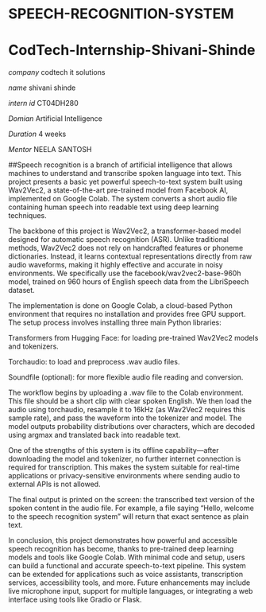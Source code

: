 # SPEECH-RECOGNITION-SYSTEM
# CodTech-Internship-Shivani-Shinde

*company* codtech  it solutions

*name* shivani shinde

*intern id* CT04DH280

*Domian*   Artificial Intelligence

*Duration* 4 weeks

*Mentor*  NEELA SANTOSH


##Speech recognition is a branch of artificial intelligence that allows machines to understand and transcribe spoken language into text. This project presents a basic yet powerful speech-to-text system built using Wav2Vec2, a state-of-the-art pre-trained model from Facebook AI, implemented on Google Colab. The system converts a short audio file containing human speech into readable text using deep learning techniques.

The backbone of this project is Wav2Vec2, a transformer-based model designed for automatic speech recognition (ASR). Unlike traditional methods, Wav2Vec2 does not rely on handcrafted features or phoneme dictionaries. Instead, it learns contextual representations directly from raw audio waveforms, making it highly effective and accurate in noisy environments. We specifically use the facebook/wav2vec2-base-960h model, trained on 960 hours of English speech data from the LibriSpeech dataset.

The implementation is done on Google Colab, a cloud-based Python environment that requires no installation and provides free GPU support. The setup process involves installing three main Python libraries:

Transformers from Hugging Face: for loading pre-trained Wav2Vec2 models and tokenizers.

Torchaudio: to load and preprocess .wav audio files.

Soundfile (optional): for more flexible audio file reading and conversion.

The workflow begins by uploading a .wav file to the Colab environment. This file should be a short clip with clear spoken English. We then load the audio using torchaudio, resample it to 16kHz (as Wav2Vec2 requires this sample rate), and pass the waveform into the tokenizer and model. The model outputs probability distributions over characters, which are decoded using argmax and translated back into readable text.

One of the strengths of this system is its offline capability—after downloading the model and tokenizer, no further internet connection is required for transcription. This makes the system suitable for real-time applications or privacy-sensitive environments where sending audio to external APIs is not allowed.

The final output is printed on the screen: the transcribed text version of the spoken content in the audio file. For example, a file saying “Hello, welcome to the speech recognition system” will return that exact sentence as plain text.

In conclusion, this project demonstrates how powerful and accessible speech recognition has become, thanks to pre-trained deep learning models and tools like Google Colab. With minimal code and setup, users can build a functional and accurate speech-to-text pipeline. This system can be extended for applications such as voice assistants, transcription services, accessibility tools, and more. Future enhancements may include live microphone input, support for multiple languages, or integrating a web interface using tools like Gradio or Flask.

